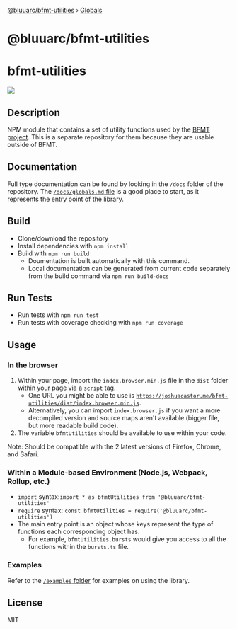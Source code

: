 [@bluuarc/bfmt-utilities](README.md) › [Globals](globals.md)

# @bluuarc/bfmt-utilities

# bfmt-utilities

![](https://github.com/BluuArc/bfmt-utilities/workflows/Node%20CI/badge.svg)

## Description

NPM module that contains a set of utility functions used by the [BFMT project](https://github.com/BluuArc/bf-mt). This is a separate repository for them because they are usable outside of BFMT.

## Documentation

Full type documentation can be found by looking in the `/docs` folder of the repository. The [`/docs/globals.md` file](https://github.com/BluuArc/bfmt-utilities/blob/master/docs/globals.md) is a good place to start, as it represents the entry point of the library.

## Build

* Clone/download the repository
* Install dependencies with `npm install`
* Build with `npm run build`
	* Doumentation is built automatically with this command.
	* Local documentation can be generated from current code separately from the build command via `npm run build-docs`

## Run Tests

* Run tests with `npm run test`
* Run tests with coverage checking with `npm run coverage`

## Usage

### In the browser

1. Within your page, import the `index.browser.min.js` file in the `dist` folder within your page via a `script` tag.
	* One URL you might be able to use is [`https://joshuacastor.me/bfmt-utilities/dist/index.browser.min.js`](https://joshuacastor.me/bfmt-utilities/dist/index.browser.min.js).
	* Alternatively, you can import `index.browser.js` if you want a more decompiled version and source maps aren't available (bigger file, but more readable build code).
2. The variable `bfmtUtilities` should be available to use within your code.

Note: Should be compatible with the 2 latest versions of Firefox, Chrome, and Safari.

### Within a Module-based Environment (Node.js, Webpack, Rollup, etc.)

* `import` syntax:`import * as bfmtUtilities from '@bluuarc/bfmt-utilities'`
* `require` syntax: `const bfmtUtilities = require('@bluuarc/bfmt-utilities')`
* The main entry point is an object whose keys represent the type of functions each corresponding object has.
	* For example, `bfmtUtilities.bursts` would give you access to all the functions within the `bursts.ts` file.

### Examples

Refer to the [`/examples` folder](https://github.com/BluuArc/bfmt-utilities/blob/master/examples) for examples on using the library.

## License

MIT
